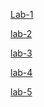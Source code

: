 [Lab-1](https://github.com/kvramana28/AIML_Lab/blob/main/LAB01%20(1).ipynb)

[lab-2](https://github.com/kvramana28/AIML_Lab/blob/main/lab02.ipynb)

[lab-3](https://github.com/kvramana28/AIML_Lab/blob/main/Lab03.ipynb)

[lab-4](https://github.com/kvramana28/AIML_Lab/blob/main/Lab04.ipynb)

[lab-5](https://github.com/kvramana28/AIML_Lab/blob/main/Lab05.ipynb)

